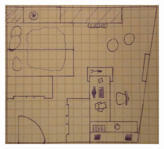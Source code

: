 <!DOCTYPE html>
<html lang="en-US">
  <head>
    <meta charset="UTF-8">
    <meta http-equiv="X-UA-Compatible" content="IE=edge">
    <meta name="viewport" content="width=device-width, initial-scale=1">
    <title>Péters Zimmer</title>
  </head>

<body>
  <img class="fit-picture"
     src="plan_peter.jpg"
     alt="Zimmerplan">

</body>
</html>
